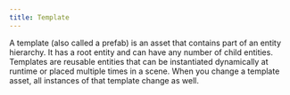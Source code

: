 ```yaml
---
title: Template
---
```


A template (also called a prefab) is an asset that contains part of an entity hierarchy. It has a root entity and can have any number of child entities. Templates are reusable entities that can be instantiated dynamically at runtime or placed multiple times in a scene. When you change a template asset, all instances of that template change as well.

<!-- For more information about working with Templates see [here][1]. -->

<!-- [1]: /user-manual/editor/templates/ -->

